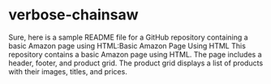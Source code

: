 # verbose-chainsaw
Sure, here is a sample README file for a GitHub repository containing a basic Amazon page using HTML:Basic Amazon Page Using HTML
This repository contains a basic Amazon page using HTML. The page includes a header, footer, and product grid. The product grid displays a list of products with their images, titles, and prices.
